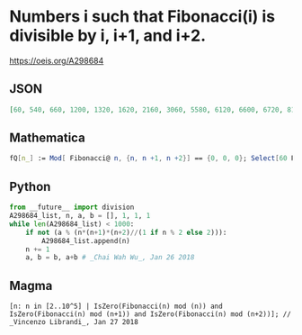 # Numbers i such that Fibonacci\(i\) is divisible by i, i\+1, and i\+2\.
https://oeis.org/A298684
## JSON
```JSON
[60, 540, 660, 1200, 1320, 1620, 2160, 3060, 5580, 6120, 6600, 6720, 8100, 9180, 9240, 9600, 9720, 9900, 11160, 12240, 12300, 12600, 13200, 13440, 13680, 15120, 15360, 18300, 18480, 19440, 19800, 21000, 22500, 24480, 24840, 26880, 27360, 28920, 29400, 30240, 30780]
```
## Mathematica
```Mathematica
fQ[n_] := Mod[ Fibonacci@ n, {n, n +1, n +2}] == {0, 0, 0}; Select[60 Range@513, fQ] (* _Robert G. Wilson v_, Jan 26 2018 *)
```
## Python
```Python
from __future__ import division
A298684_list, n, a, b = [], 1, 1, 1
while len(A298684_list) < 1000:
    if not (a % (n*(n+1)*(n+2)//(1 if n % 2 else 2))):
        A298684_list.append(n)
    n += 1
    a, b = b, a+b # _Chai Wah Wu_, Jan 26 2018
```
## Magma
```Magma
[n: n in [2..10^5] | IsZero(Fibonacci(n) mod (n)) and IsZero(Fibonacci(n) mod (n+1)) and IsZero(Fibonacci(n) mod (n+2))]; // _Vincenzo Librandi_, Jan 27 2018
```
